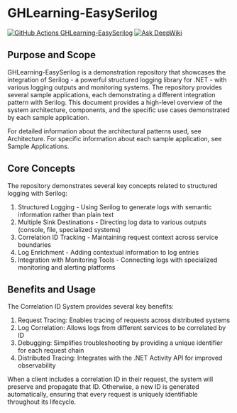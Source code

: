 # GHLearning-EasySerilog
[![GitHub Actions GHLearning-EasySerilog](https://github.com/gordon-hung/GHLearning-EasySerilog/actions/workflows/dotnet.yml/badge.svg)](https://github.com/gordon-hung/GHLearning-EasySerilog/actions/workflows/dotnet.yml) [![Ask DeepWiki](https://deepwiki.com/badge.svg)](https://deepwiki.com/gordon-hung/GHLearning-EasySentry)
## Purpose and Scope
GHLearning-EasySerilog is a demonstration repository that showcases the integration of Serilog - a powerful structured logging library for .NET - with various logging outputs and monitoring systems. The repository provides several sample applications, each demonstrating a different integration pattern with Serilog. This document provides a high-level overview of the system architecture, components, and the specific use cases demonstrated by each sample application.

For detailed information about the architectural patterns used, see Architecture. For specific information about each sample application, see Sample Applications.

## Core Concepts
The repository demonstrates several key concepts related to structured logging with Serilog:

1. Structured Logging - Using Serilog to generate logs with semantic information rather than plain text
2. Multiple Sink Destinations - Directing log data to various outputs (console, file, specialized systems)
3. Correlation ID Tracking - Maintaining request context across service boundaries
4. Log Enrichment - Adding contextual information to log entries
5. Integration with Monitoring Tools - Connecting logs with specialized monitoring and alerting platforms

## Benefits and Usage
The Correlation ID System provides several key benefits:

1. Request Tracing: Enables tracing of requests across distributed systems
2. Log Correlation: Allows logs from different services to be correlated by ID
3. Debugging: Simplifies troubleshooting by providing a unique identifier for each request chain
4. Distributed Tracing: Integrates with the .NET Activity API for improved observability

When a client includes a correlation ID in their request, the system will preserve and propagate that ID. Otherwise, a new ID is generated automatically, ensuring that every request is uniquely identifiable throughout its lifecycle.
